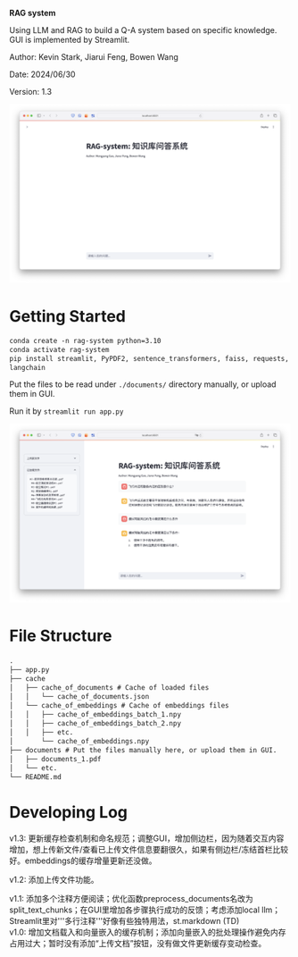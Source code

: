 **RAG system**

Using LLM and RAG to build a Q-A system based on specific knowledge. GUI is implemented by Streamlit.

Author: Kevin Stark, Jiarui Feng, Bowen Wang

Date: 2024/06/30

Version: 1.3

![overview](./image/overview.png)

# Getting Started

```
conda create -n rag-system python=3.10
conda activate rag-system
pip install streamlit, PyPDF2, sentence_transformers, faiss, requests, langchain
```

Put the files to be read under `./documents/` directory manually, or upload them in GUI.

Run it by `streamlit run app.py`

![running](./image/running.png)

# File Structure

```
.
├── app.py
├── cache
│   ├── cache_of_documents # Cache of loaded files
│   │   └── cache_of_documents.json
│   └── cache_of_embeddings # Cache of embeddings files
│   │   ├── cache_of_embeddings_batch_1.npy
│   │   ├── cache_of_embeddings_batch_2.npy
│   │   ├── etc.
│       └── cache_of_embeddings.npy
├── documents # Put the files manually here, or upload them in GUI.
│   ├── documents_1.pdf
│   └── etc.
└── README.md
```

# Developing Log

v1.3: 更新缓存检查机制和命名规范；调整GUI，增加侧边栏，因为随着交互内容增加，想上传新文件/查看已上传文件信息要翻很久，如果有侧边栏/冻结首栏比较好。embeddings的缓存增量更新还没做。

v1.2: 添加上传文件功能。  

v1.1: 添加多个注释方便阅读；优化函数preprocess_documents名改为split_text_chunks；在GUI里增加各步骤执行成功的反馈；考虑添加local llm；Streamlit里对'''多行注释'''好像有些独特用法，st.markdown (TD)  
v1.0: 增加文档载入和向量嵌入的缓存机制；添加向量嵌入的批处理操作避免内存占用过大；暂时没有添加“上传文档”按钮，没有做文件更新缓存变动检查。
